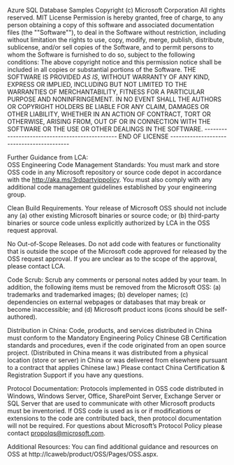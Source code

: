 Azure SQL Database Samples
Copyright (c) Microsoft Corporation
All rights reserved. 
MIT License
Permission is hereby granted, free of charge, to any person obtaining a copy of this software and associated documentation files (the ""Software""), to deal in the Software without restriction, including without limitation the rights to use, copy, modify, merge, publish, distribute, sublicense, and/or sell copies of the Software, and to permit persons to whom the Software is furnished to do so, subject to the following conditions:
The above copyright notice and this permission notice shall be included in all copies or substantial portions of the Software.
THE SOFTWARE IS PROVIDED *AS IS*, WITHOUT WARRANTY OF ANY KIND, EXPRESS OR IMPLIED, INCLUDING BUT NOT LIMITED TO THE WARRANTIES OF MERCHANTABILITY, FITNESS FOR A PARTICULAR PURPOSE AND NONINFRINGEMENT. IN NO EVENT SHALL THE AUTHORS OR COPYRIGHT HOLDERS BE LIABLE FOR ANY CLAIM, DAMAGES OR OTHER LIABILITY, WHETHER IN AN ACTION OF CONTRACT, TORT OR OTHERWISE, ARISING FROM, OUT OF OR IN CONNECTION WITH THE SOFTWARE OR THE USE OR OTHER DEALINGS IN THE SOFTWARE.
----------------------------------------------- END OF LICENSE ------------------------------------------

Further Guidance from LCA:  
OSS Engineering Code Management Standards: You must mark and store OSS code in any Microsoft repository or source code depot in accordance with the http://aka.ms/3rdpartyippolicy. You must also comply with any additional code management guidelines established by your engineering group.

Clean Build Requirements. Your release of Microsoft OSS should not include any (a) other existing Microsoft binaries or source code; or (b) third-party binaries or source code unless explicitly authorized by LCA in the OSS request approval.

No Out-of-Scope Releases. Do not add code with features or functionality that is outside the scope of the Microsoft code approved for released by the OSS request approval. If you are unclear as to the scope of the approval, please contact LCA.

Code Scrub: Scrub any comments or personal notes added by your team. In addition, the following items must be removed from the Microsoft OSS: (a) trademarks and trademarked images; (b) developer names; (c) dependencies on external webpages or databases that may break or become inaccessible; and (d) Microsoft product icons (icons should be self-authored).

Distribution in China: Code, products, and services distributed in China must conform to the Mandatory Engineering Policy Chinese GB Certification standards and procedures, even if the code originated from an open source project. (Distributed in China means it was distributed from a physical location (store or server) in China or was delivered from elsewhere pursuant to a contract that applies Chinese law.) Please contact China Certification & Registration Support if you have any questions.

Protocol Documentation:  Protocols implemented in OSS code distributed in Windows, Windows Server, Office, SharePoint Server, Exchange Server or SQL Server that are used to communicate with other Microsoft products must be inventoried.  If OSS code is used as is or if modifications or extensions to the code are contributed back, then protocol documentation will not be required. For questions about Microsoft’s Protocol Policy please contact propolqs@microsoft.com.

Additional Resources: You can find additional guidance and resources on OSS at http://lcaweb/product/OSS/Pages/OSS.aspx.
